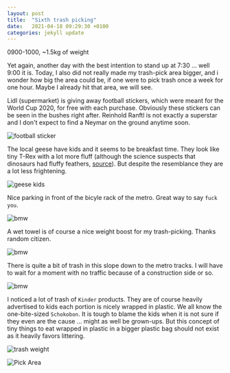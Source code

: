 ```yaml
---
layout: post
title:  "Sixth trash picking"
date:   2021-04-18 09:29:30 +0100
categories: jekyll update
---
```


0900-1000, ~1.5kg of weight

Yet again, another day with the best intention to stand up at 7:30 ... well 9:00 it is. Today, I also did not really made my trash-pick area bigger, and i wonder how big the area could be, if one were to pick trash once a week for one hour. Maybe I already hit that area, we will see. 

Lidl (supermarket) is giving away football stickers, which were meant for the World Cup 2020, for free with each purchase. Obviously these stickers can be seen in the bushes right after. Reinhold Ranftl is not exactly a superstar and I don't expect to find a Neymar on the ground anytime soon.

![football sticker](/assets/2021-04-18-trash-picking-6/footballSticker.jpg)

The local geese have kids and it seems to be breakfast time. They look like tiny T-Rex with a lot more fluff (although the science suspects that dinosaurs had fluffy feathers, [source](https://www.nationalgeographic.com/animals/article/160405-dinosaurs-feathers-birds-museum-new-york-science)). But despite the resemblance they are a lot less frightening.

![geese kids](/assets/2021-04-18-trash-picking-6/geeseKids.jpg)

Nice parking in front of the bicyle rack of the metro. Great way to say `fuck you`. 

![bmw](/assets/2021-04-18-trash-picking-6/bigBMWparking.jpg)

A wet towel is of course a nice weight boost for my trash-picking. Thanks random citizen.

![bmw](/assets/2021-04-18-trash-picking-6/towel.jpg)

There is quite a bit of trash in this slope down to the metro tracks. I will have to wait for a moment with no traffic because of a construction side or so.

![bmw](/assets/2021-04-18-trash-picking-6/tashDownTheSlope.jpg)

I noticed a lot of trash of `Kinder` products. They are of course heavily advertised to kids each portion is nicely wrapped in plastic. We all know the one-bite-sized `Schokobon`. It is tough to blame the kids when it is not sure if they even are the cause ... might as well be grown-ups. But this concept of tiny things to eat wrapped in plastic in a bigger plastic bag should not exist as it heavily favors littering. 

![trash weight](/assets/2021-04-18-trash-picking-6/trashWeight.jpg)

![Pick Area](/assets/2021-04-18-trash-picking-6/pickAreaGated.png)

